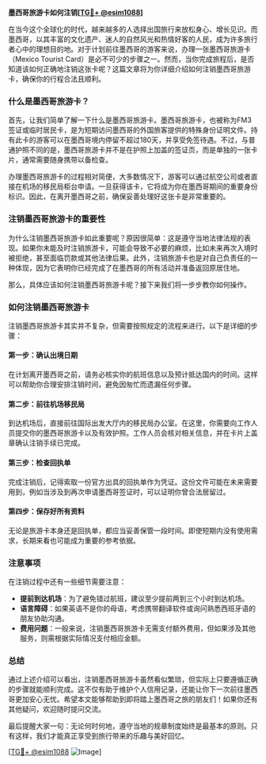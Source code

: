 **墨西哥旅游卡如何注销[[TG💪+ @esim1088](https://t.me/s/esim1088)]**

在当今这个全球化的时代，越来越多的人选择出国旅行来放松身心、增长见识。而墨西哥，以其丰富的文化遗产、迷人的自然风光和热情好客的人民，成为许多旅行者心中的理想目的地。对于计划前往墨西哥的游客来说，办理一张墨西哥旅游卡（Mexico Tourist Card）是必不可少的步骤之一。然而，当你完成旅程后，是否知道该如何正确地注销这张卡呢？这篇文章将为你详细介绍如何注销墨西哥旅游卡，确保你的行程合法且顺利。

### 什么是墨西哥旅游卡？

首先，让我们简单了解一下什么是墨西哥旅游卡。墨西哥旅游卡，也被称为FM3签证或临时居民卡，是为短期访问墨西哥的外国旅客提供的特殊身份证明文件。持有此卡的游客可以在墨西哥境内停留不超过180天，并享受免签待遇。不过，与普通护照不同的是，墨西哥旅游卡并不是在护照上加盖的签证页，而是单独的一张卡片，通常需要随身携带以备检查。

办理墨西哥旅游卡的过程相对简便，大多数情况下，游客可以通过航空公司或者直接在机场的移民局柜台申请。一旦获得该卡，它将成为你在墨西哥期间的重要身份标识。因此，在离开墨西哥之前，确保妥善处理好这张卡是非常重要的。

### 注销墨西哥旅游卡的重要性

为什么注销墨西哥旅游卡如此重要呢？原因很简单：这是遵守当地法律法规的表现。如果你未能及时注销旅游卡，可能会导致不必要的麻烦，比如未来再次入境时被拒绝，甚至面临罚款或其他法律后果。此外，注销旅游卡也是对自己负责任的一种体现，因为它表明你已经完成了在墨西哥的所有活动并准备返回原居住地。

那么，具体应该如何注销墨西哥旅游卡呢？接下来我们将一步步教你如何操作。

### 如何注销墨西哥旅游卡

注销墨西哥旅游卡其实并不复杂，但需要按照规定的流程来进行。以下是详细的步骤：

#### 第一步：确认出境日期
在计划离开墨西哥之前，请务必核实你的航班信息以及预计抵达国内的时间。这样可以帮助你合理安排注销时间，避免因匆忙而遗漏任何步骤。

#### 第二步：前往机场移民局
到达机场后，直接前往国际出发大厅内的移民局办公室。在这里，你需要向工作人员提交你的墨西哥旅游卡以及有效护照。工作人员会核对相关信息，并在卡片上盖章确认注销手续已完成。

#### 第三步：检查回执单
完成注销后，记得索取一份官方出具的回执单作为凭证。这份文件可能在未来需要用到，例如当涉及到再次申请墨西哥签证时，可以证明你曾合法居留过。

#### 第四步：保存好所有资料
无论是旅游卡本身还是回执单，都应当妥善保管一段时间。即使短期内没有使用需求，长期来看也可能成为重要的参考依据。

### 注意事项
在注销过程中还有一些细节需要注意：

- **提前到达机场**：为了避免错过航班，建议至少提前两到三个小时到达机场。
- **语言障碍**：如果英语不是你的母语，考虑携带翻译软件或询问熟悉西班牙语的朋友协助沟通。
- **费用问题**：一般来说，注销墨西哥旅游卡无需支付额外费用，但如果涉及其他服务，则需根据实际情况支付相应金额。

### 总结

通过上述介绍可以看出，注销墨西哥旅游卡虽然看似繁琐，但实际上只要遵循正确的步骤就能顺利完成。这不仅有助于维护个人信用记录，还能让你下一次前往墨西哥更加安心无忧。希望本文能够帮助到即将踏上墨西哥之旅的朋友们！如果你还有其他疑问，欢迎随时提问交流。

最后提醒大家一句：无论何时何地，遵守当地的规章制度始终是最基本的原则。只有这样，我们才能真正享受到旅行带来的乐趣与美好回忆。

[[TG💪+ @esim1088](https://t.me/s/esim1088) ![Image](https://i.postimg.cc/4NQfJmqS/Snipaste-2025-05-13-00-14-12.png)]